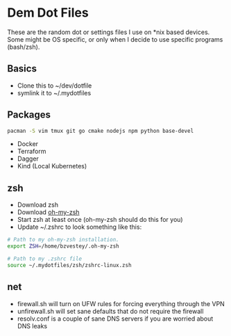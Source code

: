 # Dem Dot Files
These are the random dot or settings files I use on \*nix based devices.  Some
might be OS specific, or only when I decide to use specific programs (bash/zsh).

## Basics
* Clone this to ~/dev/dotfile
* symlink it to ~/.mydotfiles

## Packages

```sh
pacman -S vim tmux git go cmake nodejs npm python base-devel
```

- Docker
- Terraform
- Dagger
- Kind (Local Kubernetes)

## zsh
* Download zsh
* Download [oh-my-zsh](https://github.com/robbyrussell/oh-my-zsh)
* Start zsh at least once (oh-my-zsh should do this for you)
* Update ~/.zshrc to look something like this:
```sh
# Path to my oh-my-zsh installation.
export ZSH=/home/bzvestey/.oh-my-zsh

# Path to my .zshrc file
source ~/.mydotfiles/zsh/zshrc-linux.zsh
```

## net
* firewall.sh will turn on UFW rules for forcing everything through the VPN
* unfirewall.sh will set sane defaults that do not require the firewall
* resolv.conf is a couple of sane DNS servers if you are worried about DNS leaks
